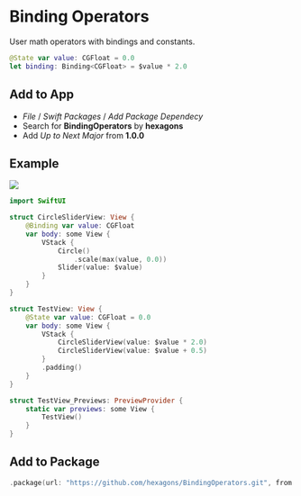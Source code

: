# Binding Operators

User math operators with bindings and constants.

~~~~swift
@State var value: CGFloat = 0.0
let binding: Binding<CGFloat> = $value * 2.0
~~~~

## Add to App

- *File* / *Swift Packages* / *Add Package Dependecy*
- Search for **BindingOperators** by **hexagons**
- Add *Up to Next Major* from **1.0.0**

## Example

![](https://github.com/hexagons/BindingOperators/blob/main/Assets/BindingOperators.gif?raw=true)

~~~~swift
import SwiftUI

struct CircleSliderView: View {
    @Binding var value: CGFloat
    var body: some View {
        VStack {
            Circle()
                .scale(max(value, 0.0))
            Slider(value: $value)
        }
    }
}

struct TestView: View {
    @State var value: CGFloat = 0.0
    var body: some View {
        VStack {
            CircleSliderView(value: $value * 2.0)
            CircleSliderView(value: $value + 0.5)
        }
        .padding()
    }
}

struct TestView_Previews: PreviewProvider {
    static var previews: some View {
        TestView()
    }
}
~~~~

## Add to Package

~~~~swift
.package(url: "https://github.com/hexagons/BindingOperators.git", from: "1.0.0")
~~~~
